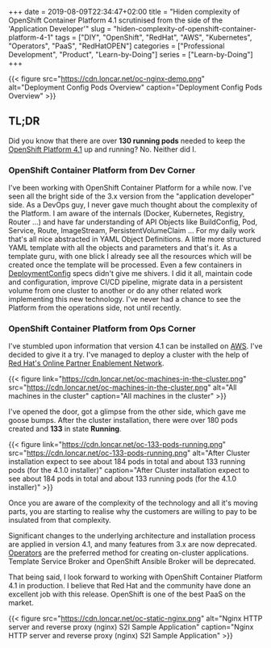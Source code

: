+++
date = 2019-08-09T22:34:47+02:00
title = "Hiden complexity of OpenShift Container Platform 4.1 scrutinised from the side of the 'Application Developer'"
slug = "hiden-complexity-of-openshift-container-platform-4-1"
tags = ["DIY", "OpenShift", "RedHat", "AWS", "Kubernetes", "Operators", "PaaS", "RedHatOPEN"]
categories = ["Professional Development", "Product", "Learn-by-Doing"]
series = ["Learn-by-Doing"]
+++

{{< figure src="https://cdn.loncar.net/oc-nginx-demo.png" alt="Deployment Config Pods Overview" caption="Deployment Config Pods Overview" >}}

## TL;DR

Did you know that there are over **130 running pods** needed to keep the [OpenShift Platform 4.1](https://docs.openshift.com/container-platform/4.1/welcome/index.html) up and running? No. Neither did I.

### OpenShift Container Platform from Dev Corner

I've been working with OpenShift Container Platform for a while now. I've seen all the bright side of the 3.x version from the "application developer" side. As a DevOps guy, I never gave much thought about the complexity of the Platform. I am aware of the internals (Docker, Kubernetes, Registry, Router ...) and have far understanding of API Objects like BuildConfig, Pod, Service, Route, ImageStream, PersistentVolumeClaim ... For my daily work that's all nice abstracted in YAML Object Definitions. A little more structured YAML template with all the objects and parameters and that's it. As a template guru, with one blick I already see all the resources which will be created once the template will be processed. Even a few containers in [DeploymentConfig](https://docs.openshift.com/container-platform/3.11/architecture/core_concepts/deployments.html) specs didn't give me shivers. I did it all, maintain code and configuration, improve CI/CD pipeline, migrate data in a persistent volume from one cluster to another or do any other related work implementing this new technology. I've never had a chance to see the Platform from the operations side, not until recently.

### OpenShift Container Platform from Ops Corner

I've stumbled upon information that version 4.1 can be installed on [AWS](https://aws.amazon.com/). I've decided to give it a try. I've managed to deploy a cluster with the help of [Red Hat's Online Partner Enablement Network](https://www.redhat.com/en/partners/open).

{{< figure link="https://cdn.loncar.net/oc-machines-in-the-cluster.png" src="https://cdn.loncar.net/oc-machines-in-the-cluster.png" alt="All machines in the cluster" caption="All machines in the cluster" >}}

I've opened the door, got a glimpse from the other side, which gave me goose bumps. After the cluster installation, there were over 180 pods created and **133** in state **Running**.

{{< figure link="https://cdn.loncar.net/oc-133-pods-running.png" src="https://cdn.loncar.net/oc-133-pods-running.png" alt="After Cluster installation expect to see about 184 pods in total and about 133 running pods (for the 4.1.0 installer)" caption="After Cluster installation expect to see about 184 pods in total and about 133 running pods (for the 4.1.0 installer)" >}}

Once you are aware of the complexity of the technology and all it's moving parts, you are starting to realise why the customers are willing to pay to be insulated from that complexity.

Significant changes to the underlying architecture and installation process are applied in version 4.1, and many features from 3.x are now deprecated. [Operators](https://docs.openshift.com/container-platform/4.1/applications/operators/olm-what-operators-are.html) are the preferred method for creating on-cluster applications. Template Service Broker and OpenShift Ansible Broker will be deprecated.

That being said, I look forward to working with OpenShift Container Platform 4.1 in production. I believe that Red Hat and the community have done an excellent job with this release. OpenShift is one of the best PaaS on the market.

{{< figure src="https://cdn.loncar.net/oc-static-nginx.png" alt="Nginx HTTP server and reverse proxy (nginx) S2I Sample Application" caption="Nginx HTTP server and reverse proxy (nginx) S2I Sample Application" >}}
